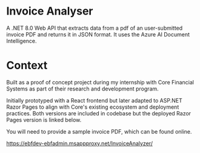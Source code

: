 # Invoice Analyser

A .NET 8.0 Web API that extracts data from a pdf of an user-submitted invoice PDF and returns it in JSON format. It uses the Azure AI Document Intelligence.

# Context

Built as a proof of concept project during my internship with Core Financial Systems as part of their research and development program.  

Initially prototyped with a React frontend but later adapted to ASP.NET Razor Pages to align with Core's existing ecosystem and deployment practices. Both versions are included in codebase but the deployed Razor Pages version is linked below.

You will need to provide a sample invoice PDF, which can be found online.

https://ebfdev-ebfadmin.msappproxy.net/InvoiceAnalyzer/




